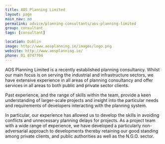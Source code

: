```yaml
---
title: AOS Planning Limited
layout: page
main_nav: no
permalink: advice/planning-consultants/aos-planning-limited
group: consultant
tags: [consultant]

location: Dublin
image: http://www.aosplanning.ie/images/logo.png
website: http://www.aosplanning.ie/
phone: 01 8747704
---
```


AOS Planning Limited is a recently established planning consultancy. Whilst our main focus is on serving the industrial and infrastructure sectors, we have extensive experience in all areas of planning consultancy and offer services in all areas to both public and private sector clients. 

Past experience, and the range of skills within the team, provide a keen understanding of larger-scale projects and insight into the particular needs and requirements of developers interacting with the planning system. 

In particular, our experience has allowed us to develop the skills in avoiding conflicts and unnecessary planning delays for projects. As a project team with a wide range of experience, we have developed a particularly non-adversarial approach to developments thereby retaining our good standing among private clients, and public authorities as well as the N.G.O. sector.

